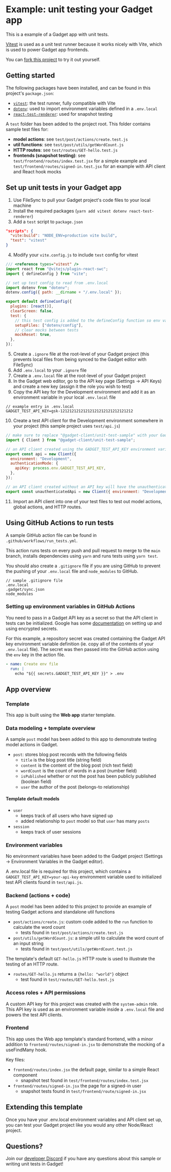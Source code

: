 # Example: unit testing your Gadget app

This is a example of a Gadget app with unit tests.

[Vitest](https://vitest.dev/) is used as a unit test runner because it works nicely with Vite, which is used to power Gadget app frontends.

You can [fork this project](https://app.gadget.dev/auth/fork?domain=unit-test-sample--development.gadget.app) to try it out yourself.

## Getting started

The following packages have been installed, and can be found in this project's `package.json`:

- [`vitest`](https://vitest.dev/): the test runner, fully compatible with Vite
- [`dotenv`](https://github.com/motdotla/dotenv): used to import environment variables defined in a `.env.local`
- [`react-test-renderer`](https://www.npmjs.com/package/react-test-renderer): used for snapshot testing

A `test` folder has been added to the project root. This folder contains sample test files for:

- **model actions**: see `test/post/actions/create.test.js`
- **util functions**: see `test/post/utils/getWordCount.js`
- **HTTP routes**: see `test/routes/GET-hello.test.js`
- **frontends (snapshot testing)**: see `test/frontend/routes/index.test.jsx` for a simple example and `test/frontend/routes/signed-in.test.jsx` for an example with API client and React hook mocks

## Set up unit tests in your Gadget app

1. Use FileSync to pull your Gadget project's code files to your local machine
2. Install the required packages (`yarn add vitest dotenv react-test-renderer`)
3. Add a `test` script to `package.json`

```json
"scripts": {
  "vite:build": "NODE_ENV=production vite build",
  "test": "vitest"
}
```

4. Modify your `vite.config.js` to include `test` config for vitest

```js
/// <reference types="vitest" />
import react from "@vitejs/plugin-react-swc";
import { defineConfig } from "vite";

// set up test config to read from .env.local
import dotenv from "dotenv";
dotenv.config({ path: __dirname + "/.env.local" });

export default defineConfig({
  plugins: [react()],
  clearScreen: false,
  test: {
    // this test config is added to the defineConfig function so env vars inside .env.local are available
    setupFiles: ["dotenv/config"],
    // clear mocks between tests
    mockReset: true,
  },
});
```

5. Create a `.ignore` file at the root-level of your Gadget project (this prevents local files from being synced to the Gadget editor with FileSync)
6. Add `.env.local` to your `.ignore` file
7. Create a `.env.local` file at the root-level of your Gadget project
8. In the Gadget web editor, go to the API key page (Settings -> API Keys) and create a new key (assign it the role you wish to test)
9. Copy the API key for the Development environment and add it as an environment variable in your local `.env.local` file

```
// example entry in .env.local
GADGET_TEST_API_KEY=gsk-12121212121212121212121212121212
```

10. Create a test API client for the Development environment somewhere in your project (this sample project uses `test/api.js`)

```js
// make sure to replace "@gadget-client/unit-test-sample" with your Gadget API client!
import { Client } from "@gadget-client/unit-test-sample";

// an API client created using the GADGET_TEST_API_KEY environment variable
export const api = new Client({
  environment: "Development",
  authenticationMode: {
    apiKey: process.env.GADGET_TEST_API_KEY,
  },
});

// an API client created without an API key will have the unauthenticated role
export const unauthenticatedApi = new Client({ environment: "Development" });
```

11. Import an API client into one of your test files to test out model actions, global actions, and HTTP routes.

## Using GitHub Actions to run tests

A sample GitHub action file can be found in `.github/workflows/run_tests.yml`.

This action runs tests on every push and pull request to merge to the `main` branch, installs dependencies using `yarn` and runs tests using `yarn test`.

You should also create a `.gitignore` file if you are using GitHub to prevent the pushing of your `.env.local` file and `node_modules` to GitHub.

```
// sample .gitignore file
.env.local
.gadget/sync.json
node_modules
```

### Setting up environment variables in GitHub Actions

You need to pass in a Gadget API key as a secret so that the API client in tests can be initialized. Google has some [documentation](https://docs.github.com/en/actions/security-guides/encrypted-secrets) on setting up and using encrypted secrets.

For this example, a repository secret was created containing the Gadget API key environment variable definition (ie. copy all of the contents of your `.env.local` file). The secret was then passed into the GitHub action using the `env` key in the action file.

```yml
- name: Create env file
  run: |
    echo "${{ secrets.GADGET_TEST_API_KEY }}" > .env
```

## App overview

### Template

This app is built using the **Web app** starter template.

### Data modeling + template overview

A sample `post` model has been added to this app to demonstrate testing model actions in Gadget.

- `post`: stores blog post records with the following fields
  - `title` is the blog post title (string field)
  - `content` is the content of the blog post (rich text field)
  - `wordCount` is the count of words in a post (number field)
  - `isPublished` whether or not the post has been publicly published (boolean field)
  - `user` the author of the post (belongs-to relationship)

#### Template default models

- `user`
  - keeps track of all users who have signed up
  - added relationship to `post` model so that `user` has many `posts`
- `session`
  - keeps track of user sessions

### Environment variables

No environment variables have been added to the Gadget project (Settings -> Environment Variables in the Gadget editor).

A .env.local file is required for this project, which contains a `GADGET_TEST_API_KEY=your-api-key` environment variable used to initialized test API clients found in `test/api.js`.

### Backend (actions + code)

A `post` model has been added to this project to provide an example of testing Gadget actions and standalone util functions

- `post/actions/create.js`: custom code added to the `run` function to calculate the word count
  - tests found in `test/post/actions/create.test.js`
- `post/utils/getWordCount.js`: a simple util to calculate the word count of an input string
  - tests found in `test/post/utils/getWordCount.test.js`

The template's default `GET-hello.js` HTTP route is used to illustrate the testing of an HTTP route.

- `routes/GET-hello.js` returns a `{hello: "world"}` object
  - test found in `test/routes/GET-hello.test.js`

### Access roles + API permissions

A custom API key for this project was created with the `system-admin` role. This API key is used as an environment variable inside a `.env.local` file and powers the test API clients.

### Frontend

This app uses the Web app template's standard frontend, with a minor addition to `frontend/routes/signed-in.jsx` to demonstrate the mocking of a useFindMany hook.

Key files:

- `frontend/routes/index.jsx` the default page, similar to a simple React component
  - snapshot test found in `test/frontend/routes/index.test.jsx`
- `frontend/routes/signed-in.jsx` the page for a signed-in user
  - snapshot tests found in `test/frontend/route/signed-in.jsx`

## Extending this template

Once you have your .env.local environment variables and API client set up, you can test your Gadget project like you would any other Node/React project.

## Questions?

Join our [developer Discord](https://ggt.link/discord) if you have any questions about this sample or writing unit tests in Gadget!
